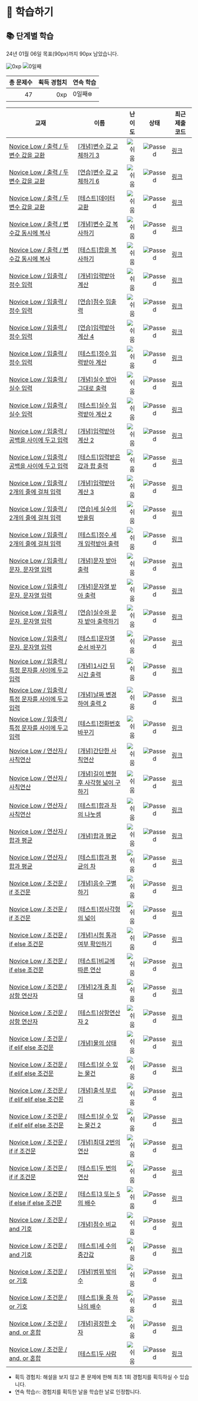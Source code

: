 # 📖 학습하기

## 📚 단계별 학습
24년 01월 06일 목표(90px)까지 90px 남았습니다.

![0xp](https://img.shields.io/badge/EXP-0xp-%235cb85c.svg?for-the-badge)
![0일째](https://img.shields.io/badge/연속학습-0일째-%23E34F26.svg?for-the-badge)

|총 문제수|획득 경험치|연속 학습|
|---:|---:|---|
47|0xp|0일째❄️|

|교재|이름|난이도|상태|최근 제출 코드|
|---|---|:---:|:---:|---|
|[Novice Low / 출력 / 두 변수 값을 교환](https://www.codetree.ai/missions?missionId=4)|[[개념]변수 값 교체하기 3](https://www.codetree.ai/missions/4/problems/replacing-variable-values-3)|![쉬움][easy]|![Passed][passed]|[링크](https://github.com/kghees/codetree-TILs/blob/main/240106/%EB%B3%80%EC%88%98%20%EA%B0%92%20%EA%B5%90%EC%B2%B4%ED%95%98%EA%B8%B0%203/replacing-variable-values-3.cpp)|
|[Novice Low / 출력 / 두 변수 값을 교환](https://www.codetree.ai/missions?missionId=4)|[[연습]변수 값 교체하기 6](https://www.codetree.ai/missions/4/problems/replacing-variable-values-6)|![쉬움][easy]|![Passed][passed]|[링크](https://github.com/kghees/codetree-TILs/blob/main/240106/%EB%B3%80%EC%88%98%20%EA%B0%92%20%EA%B5%90%EC%B2%B4%ED%95%98%EA%B8%B0%206/replacing-variable-values-6.cpp)|
|[Novice Low / 출력 / 두 변수 값을 교환](https://www.codetree.ai/missions?missionId=4)|[[테스트]데이터 교환](https://www.codetree.ai/missions/4/problems/exchange-data)|![쉬움][easy]|![Passed][passed]|[링크](https://github.com/kghees/codetree-TILs/blob/main/240106/%EB%8D%B0%EC%9D%B4%ED%84%B0%20%EA%B5%90%ED%99%98/exchange-data.cpp)|
|[Novice Low / 출력 / 변수값 동시에 복사](https://www.codetree.ai/missions?missionId=4)|[[개념]변수 값 복사하기](https://www.codetree.ai/missions/4/problems/copying-variable-values)|![쉬움][easy]|![Passed][passed]|[링크](https://github.com/kghees/codetree-TILs/blob/main/240106/%EB%B3%80%EC%88%98%20%EA%B0%92%20%EB%B3%B5%EC%82%AC%ED%95%98%EA%B8%B0/copying-variable-values.cpp)|
|[Novice Low / 출력 / 변수값 동시에 복사](https://www.codetree.ai/missions?missionId=4)|[[테스트]합을 복사하기](https://www.codetree.ai/missions/4/problems/copy-the-sum)|![쉬움][easy]|![Passed][passed]|[링크](https://github.com/kghees/codetree-TILs/blob/main/240106/%ED%95%A9%EC%9D%84%20%EB%B3%B5%EC%82%AC%ED%95%98%EA%B8%B0/copy-the-sum.cpp)|
|[Novice Low / 입출력 / 정수 입력](https://www.codetree.ai/missions?missionId=4)|[[개념]입력받아 계산](https://www.codetree.ai/missions/4/problems/input-calculate)|![쉬움][easy]|![Passed][passed]|[링크](https://github.com/kghees/codetree-TILs/blob/main/240106/%EC%9E%85%EB%A0%A5%EB%B0%9B%EC%95%84%20%EA%B3%84%EC%82%B0/input-calculate.cpp)|
|[Novice Low / 입출력 / 정수 입력](https://www.codetree.ai/missions?missionId=4)|[[연습]점수 입출력](https://www.codetree.ai/missions/4/problems/enter-int-and-print-score)|![쉬움][easy]|![Passed][passed]|[링크](https://github.com/kghees/codetree-TILs/blob/main/240106/%EC%A0%90%EC%88%98%20%EC%9E%85%EC%B6%9C%EB%A0%A5/enter-int-and-print-score.cpp)|
|[Novice Low / 입출력 / 정수 입력](https://www.codetree.ai/missions?missionId=4)|[[연습]입력받아 계산 4](https://www.codetree.ai/missions/4/problems/input-calculate-4)|![쉬움][easy]|![Passed][passed]|[링크](https://github.com/kghees/codetree-TILs/blob/main/240106/%EC%9E%85%EB%A0%A5%EB%B0%9B%EC%95%84%20%EA%B3%84%EC%82%B0%204/input-calculate-4.cpp)|
|[Novice Low / 입출력 / 정수 입력](https://www.codetree.ai/missions?missionId=4)|[[테스트]정수 입력받아 계산](https://www.codetree.ai/missions/4/problems/calculation-by-inputting-an-integer)|![쉬움][easy]|![Passed][passed]|[링크](https://github.com/kghees/codetree-TILs/blob/main/240106/%EC%A0%95%EC%88%98%20%EC%9E%85%EB%A0%A5%EB%B0%9B%EC%95%84%20%EA%B3%84%EC%82%B0/calculation-by-inputting-an-integer.cpp)|
|[Novice Low / 입출력 / 실수 입력](https://www.codetree.ai/missions?missionId=4)|[[개념]실수 받아 그대로 출력](https://www.codetree.ai/missions/4/problems/enter-real-value-and-print)|![쉬움][easy]|![Passed][passed]|[링크](https://github.com/kghees/codetree-TILs/blob/main/240106/%EC%8B%A4%EC%88%98%20%EB%B0%9B%EC%95%84%20%EA%B7%B8%EB%8C%80%EB%A1%9C%20%EC%B6%9C%EB%A0%A5/enter-real-value-and-print.cpp)|
|[Novice Low / 입출력 / 실수 입력](https://www.codetree.ai/missions?missionId=4)|[[테스트]실수 입력받아 계산 2](https://www.codetree.ai/missions/4/problems/calculation-by-inputting-a-real-number-2)|![쉬움][easy]|![Passed][passed]|[링크](https://github.com/kghees/codetree-TILs/blob/main/240106/%EC%8B%A4%EC%88%98%20%EC%9E%85%EB%A0%A5%EB%B0%9B%EC%95%84%20%EA%B3%84%EC%82%B0%202/calculation-by-inputting-a-real-number-2.cpp)|
|[Novice Low / 입출력 / 공백을 사이에 두고 입력](https://www.codetree.ai/missions?missionId=4)|[[개념]입력받아 계산 2](https://www.codetree.ai/missions/4/problems/input-calculate-2)|![쉬움][easy]|![Passed][passed]|[링크](https://github.com/kghees/codetree-TILs/blob/main/240106/%EC%9E%85%EB%A0%A5%EB%B0%9B%EC%95%84%20%EA%B3%84%EC%82%B0%202/input-calculate-2.cpp)|
|[Novice Low / 입출력 / 공백을 사이에 두고 입력](https://www.codetree.ai/missions?missionId=4)|[[테스트]입력받은 값과 합 출력](https://www.codetree.ai/missions/4/problems/output-of-value-and-sum)|![쉬움][easy]|![Passed][passed]|[링크](https://github.com/kghees/codetree-TILs/blob/main/240106/%EC%9E%85%EB%A0%A5%EB%B0%9B%EC%9D%80%20%EA%B0%92%EA%B3%BC%20%ED%95%A9%20%EC%B6%9C%EB%A0%A5/output-of-value-and-sum.cpp)|
|[Novice Low / 입출력 / 2개의 줄에 걸쳐 입력](https://www.codetree.ai/missions?missionId=4)|[[개념]입력받아 계산 3](https://www.codetree.ai/missions/4/problems/input-calculate-3)|![쉬움][easy]|![Passed][passed]|[링크](https://github.com/kghees/codetree-TILs/blob/main/240106/%EC%9E%85%EB%A0%A5%EB%B0%9B%EC%95%84%20%EA%B3%84%EC%82%B0%203/input-calculate-3.cpp)|
|[Novice Low / 입출력 / 2개의 줄에 걸쳐 입력](https://www.codetree.ai/missions?missionId=4)|[[연습]세 실수의 반올림](https://www.codetree.ai/missions/4/problems/rounding-of-three-actual-numbers)|![쉬움][easy]|![Passed][passed]|[링크](https://github.com/kghees/codetree-TILs/blob/main/240106/%EC%84%B8%20%EC%8B%A4%EC%88%98%EC%9D%98%20%EB%B0%98%EC%98%AC%EB%A6%BC/rounding-of-three-actual-numbers.cpp)|
|[Novice Low / 입출력 / 2개의 줄에 걸쳐 입력](https://www.codetree.ai/missions?missionId=4)|[[테스트]정수 세 개 입력받아 출력](https://www.codetree.ai/missions/4/problems/take-three-integers-and-output)|![쉬움][easy]|![Passed][passed]|[링크](https://github.com/kghees/codetree-TILs/blob/main/240106/%EC%A0%95%EC%88%98%20%EC%84%B8%20%EA%B0%9C%20%EC%9E%85%EB%A0%A5%EB%B0%9B%EC%95%84%20%EC%B6%9C%EB%A0%A5/take-three-integers-and-output.cpp)|
|[Novice Low / 입출력 / 문자, 문자열 입력](https://www.codetree.ai/missions?missionId=4)|[[개념]문자 받아 출력](https://www.codetree.ai/missions/4/problems/enter-char-and-print)|![쉬움][easy]|![Passed][passed]|[링크](https://github.com/kghees/codetree-TILs/blob/main/240106/%EB%AC%B8%EC%9E%90%20%EB%B0%9B%EC%95%84%20%EC%B6%9C%EB%A0%A5/enter-char-and-print.cpp)|
|[Novice Low / 입출력 / 문자, 문자열 입력](https://www.codetree.ai/missions?missionId=4)|[[개념]문자열 받아 출력](https://www.codetree.ai/missions/4/problems/enter-word-and-print)|![쉬움][easy]|![Passed][passed]|[링크](https://github.com/kghees/codetree-TILs/blob/main/240106/%EB%AC%B8%EC%9E%90%EC%97%B4%20%EB%B0%9B%EC%95%84%20%EC%B6%9C%EB%A0%A5/enter-word-and-print.cpp)|
|[Novice Low / 입출력 / 문자, 문자열 입력](https://www.codetree.ai/missions?missionId=4)|[[연습]실수와 문자 받아 출력하기](https://www.codetree.ai/missions/4/problems/print-number--and-letter)|![쉬움][easy]|![Passed][passed]|[링크](https://github.com/kghees/codetree-TILs/blob/main/240106/%EC%8B%A4%EC%88%98%EC%99%80%20%EB%AC%B8%EC%9E%90%20%EB%B0%9B%EC%95%84%20%EC%B6%9C%EB%A0%A5%ED%95%98%EA%B8%B0/print-number--and-letter.cpp)|
|[Novice Low / 입출력 / 문자, 문자열 입력](https://www.codetree.ai/missions?missionId=4)|[[테스트]문자열 순서 바꾸기](https://www.codetree.ai/missions/4/problems/change-order-of-strings)|![쉬움][easy]|![Passed][passed]|[링크](https://github.com/kghees/codetree-TILs/blob/main/240106/%EB%AC%B8%EC%9E%90%EC%97%B4%20%EC%88%9C%EC%84%9C%20%EB%B0%94%EA%BE%B8%EA%B8%B0/change-order-of-strings.cpp)|
|[Novice Low / 입출력 / 특정 문자를 사이에 두고 입력](https://www.codetree.ai/missions?missionId=4)|[[개념]1시간 뒤 시간 출력](https://www.codetree.ai/missions/4/problems/print-one-hour-later)|![쉬움][easy]|![Passed][passed]|[링크](https://github.com/kghees/codetree-TILs/blob/main/240106/1%EC%8B%9C%EA%B0%84%20%EB%92%A4%20%EC%8B%9C%EA%B0%84%20%EC%B6%9C%EB%A0%A5/print-one-hour-later.cpp)|
|[Novice Low / 입출력 / 특정 문자를 사이에 두고 입력](https://www.codetree.ai/missions?missionId=4)|[[개념]날짜 변경하여 출력 2](https://www.codetree.ai/missions/4/problems/print-date-with-different-format-2)|![쉬움][easy]|![Passed][passed]|[링크](https://github.com/kghees/codetree-TILs/blob/main/240106/%EB%82%A0%EC%A7%9C%20%EB%B3%80%EA%B2%BD%ED%95%98%EC%97%AC%20%EC%B6%9C%EB%A0%A5%202/print-date-with-different-format-2.cpp)|
|[Novice Low / 입출력 / 특정 문자를 사이에 두고 입력](https://www.codetree.ai/missions?missionId=4)|[[테스트]전화번호 바꾸기](https://www.codetree.ai/missions/4/problems/change-phone-number)|![쉬움][easy]|![Passed][passed]|[링크](https://github.com/kghees/codetree-TILs/blob/main/240106/%EC%A0%84%ED%99%94%EB%B2%88%ED%98%B8%20%EB%B0%94%EA%BE%B8%EA%B8%B0/change-phone-number.cpp)|
|[Novice Low / 연산자 / 사칙연산](https://www.codetree.ai/missions?missionId=4)|[[개념]간단한 사칙연산](https://www.codetree.ai/missions/4/problems/simple-arithmetic-operation)|![쉬움][easy]|![Passed][passed]|[링크](https://github.com/kghees/codetree-TILs/blob/main/240106/%EA%B0%84%EB%8B%A8%ED%95%9C%20%EC%82%AC%EC%B9%99%EC%97%B0%EC%82%B0/simple-arithmetic-operation.cpp)|
|[Novice Low / 연산자 / 사칙연산](https://www.codetree.ai/missions?missionId=4)|[[개념]길이 변형 후 사각형 넓이 구하기](https://www.codetree.ai/missions/4/problems/square-width-after-length-change)|![쉬움][easy]|![Passed][passed]|[링크](https://github.com/kghees/codetree-TILs/blob/main/240106/%EA%B8%B8%EC%9D%B4%20%EB%B3%80%ED%98%95%20%ED%9B%84%20%EC%82%AC%EA%B0%81%ED%98%95%20%EB%84%93%EC%9D%B4%20%EA%B5%AC%ED%95%98%EA%B8%B0/square-width-after-length-change.cpp)|
|[Novice Low / 연산자 / 사칙연산](https://www.codetree.ai/missions?missionId=4)|[[테스트]합과 차의 나눗셈](https://www.codetree.ai/missions/4/problems/divide-of-sum-and-sub)|![쉬움][easy]|![Passed][passed]|[링크](https://github.com/kghees/codetree-TILs/blob/main/240106/%ED%95%A9%EA%B3%BC%20%EC%B0%A8%EC%9D%98%20%EB%82%98%EB%88%97%EC%85%88/divide-of-sum-and-sub.cpp)|
|[Novice Low / 연산자 / 합과 평균](https://www.codetree.ai/missions?missionId=4)|[[개념]합과 평균](https://www.codetree.ai/missions/4/problems/sum-and-avg)|![쉬움][easy]|![Passed][passed]|[링크](https://github.com/kghees/codetree-TILs/blob/main/240106/%ED%95%A9%EA%B3%BC%20%ED%8F%89%EA%B7%A0/sum-and-avg.cpp)|
|[Novice Low / 연산자 / 합과 평균](https://www.codetree.ai/missions?missionId=4)|[[테스트]합과 평균의 차](https://www.codetree.ai/missions/4/problems/sub-of-average-and-sum)|![쉬움][easy]|![Passed][passed]|[링크](https://github.com/kghees/codetree-TILs/blob/main/240106/%ED%95%A9%EA%B3%BC%20%ED%8F%89%EA%B7%A0%EC%9D%98%20%EC%B0%A8/sub-of-average-and-sum.cpp)|
|[Novice Low / 조건문 / if 조건문](https://www.codetree.ai/missions?missionId=4)|[[개념]음수 구별하기](https://www.codetree.ai/missions/4/problems/separate-negative-number)|![쉬움][easy]|![Passed][passed]|[링크](https://github.com/kghees/codetree-TILs/blob/main/240106/%EC%9D%8C%EC%88%98%20%EA%B5%AC%EB%B3%84%ED%95%98%EA%B8%B0/separate-negative-number.cpp)|
|[Novice Low / 조건문 / if 조건문](https://www.codetree.ai/missions?missionId=4)|[[테스트]정사각형의 넓이](https://www.codetree.ai/missions/4/problems/area-of-a-rectangle)|![쉬움][easy]|![Passed][passed]|[링크](https://github.com/kghees/codetree-TILs/blob/main/240106/%EC%A0%95%EC%82%AC%EA%B0%81%ED%98%95%EC%9D%98%20%EB%84%93%EC%9D%B4/area-of-a-rectangle.cpp)|
|[Novice Low / 조건문 / if else 조건문](https://www.codetree.ai/missions?missionId=4)|[[개념]시험 통과 여부 확인하기](https://www.codetree.ai/missions/4/problems/verify-test-passed)|![쉬움][easy]|![Passed][passed]|[링크](https://github.com/kghees/codetree-TILs/blob/main/240106/%EC%8B%9C%ED%97%98%20%ED%86%B5%EA%B3%BC%20%EC%97%AC%EB%B6%80%20%ED%99%95%EC%9D%B8%ED%95%98%EA%B8%B0/verify-test-passed.cpp)|
|[Novice Low / 조건문 / if else 조건문](https://www.codetree.ai/missions?missionId=4)|[[테스트]비교에 따른 연산](https://www.codetree.ai/missions/4/problems/operation-based-on-comparison)|![쉬움][easy]|![Passed][passed]|[링크](https://github.com/kghees/codetree-TILs/blob/main/240106/%EB%B9%84%EA%B5%90%EC%97%90%20%EB%94%B0%EB%A5%B8%20%EC%97%B0%EC%82%B0/operation-based-on-comparison.cpp)|
|[Novice Low / 조건문 / 삼항 연산자](https://www.codetree.ai/missions?missionId=4)|[[개념]2개 중 최대](https://www.codetree.ai/missions/4/problems/max-of-two-nums)|![쉬움][easy]|![Passed][passed]|[링크](https://github.com/kghees/codetree-TILs/blob/main/240106/2%EA%B0%9C%20%EC%A4%91%20%EC%B5%9C%EB%8C%80/max-of-two-nums.cpp)|
|[Novice Low / 조건문 / 삼항 연산자](https://www.codetree.ai/missions?missionId=4)|[[테스트]삼항연산자 2](https://www.codetree.ai/missions/4/problems/ternary-operator-2)|![쉬움][easy]|![Passed][passed]|[링크](https://github.com/kghees/codetree-TILs/blob/main/240106/%EC%82%BC%ED%95%AD%EC%97%B0%EC%82%B0%EC%9E%90%202/ternary-operator-2.cpp)|
|[Novice Low / 조건문 / if elif else 조건문](https://www.codetree.ai/missions?missionId=4)|[[개념]물의 상태](https://www.codetree.ai/missions/4/problems/state-of-water)|![쉬움][easy]|![Passed][passed]|[링크](https://github.com/kghees/codetree-TILs/blob/main/240106/%EB%AC%BC%EC%9D%98%20%EC%83%81%ED%83%9C/state-of-water.cpp)|
|[Novice Low / 조건문 / if elif else 조건문](https://www.codetree.ai/missions?missionId=4)|[[테스트]살 수 있는 물건](https://www.codetree.ai/missions/4/problems/things-able-to-buy)|![쉬움][easy]|![Passed][passed]|[링크](https://github.com/kghees/codetree-TILs/blob/main/240106/%EC%82%B4%20%EC%88%98%20%EC%9E%88%EB%8A%94%20%EB%AC%BC%EA%B1%B4/things-able-to-buy.cpp)|
|[Novice Low / 조건문 / if elif elif else 조건문](https://www.codetree.ai/missions?missionId=4)|[[개념]출석 부르기](https://www.codetree.ai/missions/4/problems/calling-attendance)|![쉬움][easy]|![Passed][passed]|[링크](https://github.com/kghees/codetree-TILs/blob/main/240106/%EC%B6%9C%EC%84%9D%20%EB%B6%80%EB%A5%B4%EA%B8%B0/calling-attendance.cpp)|
|[Novice Low / 조건문 / if elif elif else 조건문](https://www.codetree.ai/missions?missionId=4)|[[테스트]살 수 있는 물건 2](https://www.codetree.ai/missions/4/problems/things-able-to-buy-2)|![쉬움][easy]|![Passed][passed]|[링크](https://github.com/kghees/codetree-TILs/blob/main/240106/%EC%82%B4%20%EC%88%98%20%EC%9E%88%EB%8A%94%20%EB%AC%BC%EA%B1%B4%202/things-able-to-buy-2.cpp)|
|[Novice Low / 조건문 / if if 조건문](https://www.codetree.ai/missions?missionId=4)|[[개념]최대 2번의 연산](https://www.codetree.ai/missions/4/problems/up-to-2-calculations)|![쉬움][easy]|![Passed][passed]|[링크](https://github.com/kghees/codetree-TILs/blob/main/240106/%EC%B5%9C%EB%8C%80%202%EB%B2%88%EC%9D%98%20%EC%97%B0%EC%82%B0/up-to-2-calculations.cpp)|
|[Novice Low / 조건문 / if if 조건문](https://www.codetree.ai/missions?missionId=4)|[[테스트]두 번의 연산](https://www.codetree.ai/missions/4/problems/two-operations)|![쉬움][easy]|![Passed][passed]|[링크](https://github.com/kghees/codetree-TILs/blob/main/240106/%EB%91%90%20%EB%B2%88%EC%9D%98%20%EC%97%B0%EC%82%B0/two-operations.cpp)|
|[Novice Low / 조건문 / if else if else 조건문](https://www.codetree.ai/missions?missionId=4)|[[테스트]3 또는 5의 배수](https://www.codetree.ai/missions/4/problems/multiples-of-3-or-5)|![쉬움][easy]|![Passed][passed]|[링크](https://github.com/kghees/codetree-TILs/blob/main/240106/3%20%EB%98%90%EB%8A%94%205%EC%9D%98%20%EB%B0%B0%EC%88%98/multiples-of-3-or-5.cpp)|
|[Novice Low / 조건문 / and 기호](https://www.codetree.ai/missions?missionId=4)|[[개념]점수 비교](https://www.codetree.ai/missions/4/problems/score-comparison)|![쉬움][easy]|![Passed][passed]|[링크](https://github.com/kghees/codetree-TILs/blob/main/240106/%EC%A0%90%EC%88%98%20%EB%B9%84%EA%B5%90/score-comparison.cpp)|
|[Novice Low / 조건문 / and 기호](https://www.codetree.ai/missions?missionId=4)|[[테스트]세 수의 중간값](https://www.codetree.ai/missions/4/problems/median-of-three-numbers)|![쉬움][easy]|![Passed][passed]|[링크](https://github.com/kghees/codetree-TILs/blob/main/240106/%EC%84%B8%20%EC%88%98%EC%9D%98%20%EC%A4%91%EA%B0%84%EA%B0%92/median-of-three-numbers.cpp)|
|[Novice Low / 조건문 / or 기호](https://www.codetree.ai/missions?missionId=4)|[[개념]범위 밖의 수](https://www.codetree.ai/missions/4/problems/number-out-of-range)|![쉬움][easy]|![Passed][passed]|[링크](https://github.com/kghees/codetree-TILs/blob/main/240106/%EB%B2%94%EC%9C%84%20%EB%B0%96%EC%9D%98%20%EC%88%98/number-out-of-range.cpp)|
|[Novice Low / 조건문 / or 기호](https://www.codetree.ai/missions?missionId=4)|[[테스트]둘 중 하나의 배수](https://www.codetree.ai/missions/4/problems/multiple-of-either)|![쉬움][easy]|![Passed][passed]|[링크](https://github.com/kghees/codetree-TILs/blob/main/240106/%EB%91%98%20%EC%A4%91%20%ED%95%98%EB%82%98%EC%9D%98%20%EB%B0%B0%EC%88%98/multiple-of-either.cpp)|
|[Novice Low / 조건문 / and, or 혼합](https://www.codetree.ai/missions?missionId=4)|[[개념]굉장한 숫자](https://www.codetree.ai/missions/4/problems/amazing-number)|![쉬움][easy]|![Passed][passed]|[링크](https://github.com/kghees/codetree-TILs/blob/main/240106/%EA%B5%89%EC%9E%A5%ED%95%9C%20%EC%88%AB%EC%9E%90/amazing-number.cpp)|
|[Novice Low / 조건문 / and, or 혼합](https://www.codetree.ai/missions?missionId=4)|[[테스트]두 사람](https://www.codetree.ai/missions/4/problems/two-person)|![쉬움][easy]|![Passed][passed]|[링크](https://github.com/kghees/codetree-TILs/blob/main/240106/%EB%91%90%20%EC%82%AC%EB%9E%8C/two-person.cpp)|


* 획득 경험치: 해설을 보지 않고 푼 문제에 한해 최초 1회 경험치를 획득하실 수 있습니다.
* 연속 학습:fire:: 경험치를 획득한 날을 학습한 날로 인정합니다.










[b5]: https://img.shields.io/badge/Bronze_5-%235D3E31.svg
[b4]: https://img.shields.io/badge/Bronze_4-%235D3E31.svg
[b3]: https://img.shields.io/badge/Bronze_3-%235D3E31.svg
[b2]: https://img.shields.io/badge/Bronze_2-%235D3E31.svg
[b1]: https://img.shields.io/badge/Bronze_1-%235D3E31.svg
[s5]: https://img.shields.io/badge/Silver_5-%23394960.svg
[s4]: https://img.shields.io/badge/Silver_4-%23394960.svg
[s3]: https://img.shields.io/badge/Silver_3-%23394960.svg
[s2]: https://img.shields.io/badge/Silver_2-%23394960.svg
[s1]: https://img.shields.io/badge/Silver_1-%23394960.svg
[g5]: https://img.shields.io/badge/Gold_5-%23FFC433.svg
[g4]: https://img.shields.io/badge/Gold_4-%23FFC433.svg
[g3]: https://img.shields.io/badge/Gold_3-%23FFC433.svg
[g2]: https://img.shields.io/badge/Gold_2-%23FFC433.svg
[g1]: https://img.shields.io/badge/Gold_1-%23FFC433.svg
[p5]: https://img.shields.io/badge/Platinum_5-%2376DDD8.svg
[p4]: https://img.shields.io/badge/Platinum_4-%2376DDD8.svg
[p3]: https://img.shields.io/badge/Platinum_3-%2376DDD8.svg
[p2]: https://img.shields.io/badge/Platinum_2-%2376DDD8.svg
[p1]: https://img.shields.io/badge/Platinum_1-%2376DDD8.svg
[passed]: https://img.shields.io/badge/Passed-%23009D27.svg
[failed]: https://img.shields.io/badge/Failed-%23D24D57.svg
[easy]: https://img.shields.io/badge/쉬움-%235cb85c.svg?for-the-badge
[medium]: https://img.shields.io/badge/보통-%23FFC433.svg?for-the-badge
[hard]: https://img.shields.io/badge/어려움-%23D24D57.svg?for-the-badge